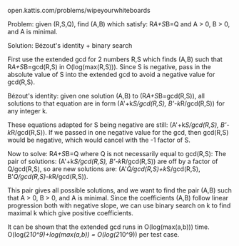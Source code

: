 open.kattis.com/problems/wipeyourwhiteboards

Problem: given (R,S,Q), find (A,B) which satisfy: R*A+S*B=Q and A > 0, B > 0,
and A is minimal.

Solution: Bézout's identity + binary search

First use the extended gcd for 2 numbers R,S which finds (A,B) such that
R*A+S*B=gcd(R,S) in O(log(max(R,S))). Since S is negative, pass in the absolute
value of S into the extended gcd to avoid a negative value for gcd(R,S).

Bézout's identity: given one solution (A,B) to (R*A+S*B=gcd(R,S)), all solutions
to that equation are in form (A'+k*S/gcd(R,S), B'-k*R/gcd(R,S)) for any integer k.

These equations adapted for S being negative are still:
(A'+k*S/gcd(R,S), B'-k*R/gcd(R,S)). If we passed in one negative value for the
gcd, then gcd(R,S) would be negative, which would cancel with the -1 factor of S.

Now to solve: R*A+S*B=Q where Q is not necessarily equal to gcd(R,S):
The pair of solutions: (A'+k*S/gcd(R,S), B'-k*R/gcd(R,S)) are off by a factor of
Q/gcd(R,S), so are new solutions are:
(A'*Q/gcd(R,S)+k*S/gcd(R,S), B'*Q/gcd(R,S)-k*R/gcd(R,S)).

This pair gives all possible solutions, and we want to find the pair (A,B) such
that A > 0, B > 0, and A is minimal. Since the coefficients (A,B) follow linear
progression both with negative slope, we can use binary search on k to find
maximal k which give positive coefficients.

It can be shown that the extended gcd runs in O(log(max(a,b))) time.
O(log(2*10^9)+log(max(a,b)) = O(log(2*10^9)) per test case.
